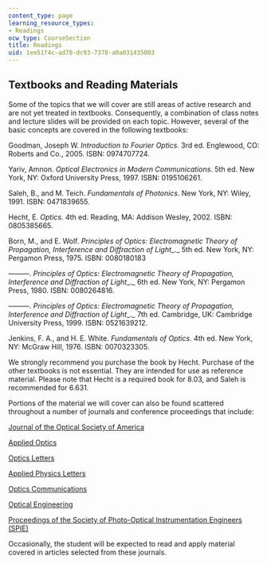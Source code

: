 ```yaml
---
content_type: page
learning_resource_types:
- Readings
ocw_type: CourseSection
title: Readings
uid: 1ee51f4c-ad78-dc93-7378-a0a031435003
---
```


Textbooks and Reading Materials
-------------------------------

Some of the topics that we will cover are still areas of active research and are not yet treated in textbooks. Consequently, a combination of class notes and lecture slides will be provided on each topic. However, several of the basic concepts are covered in the following textbooks:

Goodman, Joseph W. _Introduction to Fourier Optics_. 3rd ed. Englewood, CO: Roberts and Co., 2005. ISBN: 0974707724.

Yariv, Amnon. _Optical Electronics in Modern Communications_. 5th ed. New York, NY: Oxford University Press, 1997. ISBN: 0195106261.

Saleh, B., and M. Teich. _Fundamentals of Photonics_. New York, NY: Wiley, 1991. ISBN: 0471839655.

Hecht, E. _Optics_. 4th ed. Reading, MA: Addison Wesley, 2002. ISBN: 0805385665.

Born, M., and E. Wolf. _Principles of Optics: Electromagnetic Theory of Propagation, Interference and Diffraction of Light__._ 5th ed. New York, NY: Pergamon Press, 1975. ISBN: 0080180183

———. _Principles of Optics: Electromagnetic Theory of Propagation, Interference and Diffraction of Light__._ 6th ed. New York, NY: Pergamon Press, 1980. ISBN: 0080264816.

———. _Principles of Optics: Electromagnetic Theory of Propagation, Interference and Diffraction of Light__._ 7th ed. Cambridge, UK: Cambridge University Press, 1999. ISBN: 0521639212.

Jenkins, F. A., and H. E. White. _Fundamentals of Optics_. 4th ed. New York, NY: McGraw Hill, 1976. ISBN: 0070323305.

We strongly recommend you purchase the book by Hecht. Purchase of the other textbooks is not essential. They are intended for use as reference material. Please note that Hecht is a required book for 8.03, and Saleh is recommended for 6.631.

Portions of the material we will cover can also be found scattered throughout a number of journals and conference proceedings that include:

[Journal of the Optical Society of America](http://josaa.osa.org/Issue.cfm)

[Applied Optics](http://ao.osa.org/Issue.cfm)

[Optics Letters](http://ol.osa.org/)

[Applied Physics Letters](http://scitation.aip.org/content/aip/journal/apl)

[Optics Communications](http://www.elsevier.com/wps/find/journaldescription.cws_home/505711/description#description)

[Optical Engineering](http://spie.org/x867.xml)

[Proceedings of the Society of Photo-Optical Instrumentation Engineers (SPIE)](http://spie.org/x1848.xml)

Occasionally, the student will be expected to read and apply material covered in articles selected from these journals.
